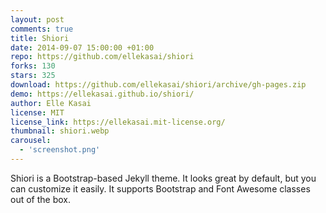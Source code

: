 ```yaml
---
layout: post
comments: true
title: Shiori
date: 2014-09-07 15:00:00 +01:00
repo: https://github.com/ellekasai/shiori
forks: 130
stars: 325
download: https://github.com/ellekasai/shiori/archive/gh-pages.zip
demo: https://ellekasai.github.io/shiori/
author: Elle Kasai
license: MIT
license_link: https://ellekasai.mit-license.org/
thumbnail: shiori.webp
carousel:
  - 'screenshot.png'
---
```


Shiori is a Bootstrap-based Jekyll theme. It looks great by default, but you can customize it easily. It supports Bootstrap and Font Awesome classes out of the box.

